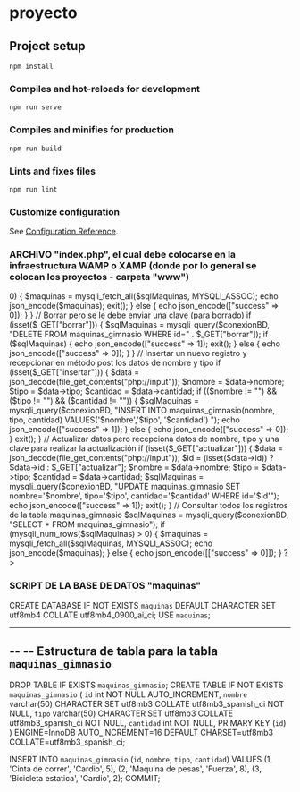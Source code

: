 # proyecto

## Project setup
```
npm install
```

### Compiles and hot-reloads for development
```
npm run serve
```

### Compiles and minifies for production
```
npm run build
```

### Lints and fixes files
```
npm run lint
```

### Customize configuration
See [Configuration Reference](https://cli.vuejs.org/config/).

### ARCHIVO "index.php", el cual debe colocarse en la infraestructura WAMP o XAMP (donde por lo general se colocan los proyectos - carpeta "www")

<?php
header("Access-Control-Allow-Origin: *");
header("Access-Control-Allow-Headers: access");
header("Access-Control-Allow-Methods: GET,POST");
header("Content-Type: application/json; charset=UTF-8");
header("Access-Control-Allow-Headers: Content-Type, Access-Control-Allow-Headers, Authorization, X-Requested-With");

// Conecta a la base de datos con usuario, contraseña y nombre de la BD
$servidor = "localhost";
$usuario = "root";
$contrasenia = "123";
$nombreBaseDatos = "maquinas";
$conexionBD = new mysqli($servidor, $usuario, $contrasenia, $nombreBaseDatos);

// Consulta datos y recepciona una clave para consultar dichos datos con dicha clave
if (isset($_GET["consultar"])) {
    $sqlMaquinas = mysqli_query($conexionBD, "SELECT * FROM maquinas_gimnasio WHERE id=" . $_GET["consultar"]);
    if (mysqli_num_rows($sqlMaquinas) > 0) {
        $maquinas = mysqli_fetch_all($sqlMaquinas, MYSQLI_ASSOC);
        echo json_encode($maquinas);
        exit();
    } else {
        echo json_encode(["success" => 0]);
    }
}

// Borrar pero se le debe enviar una clave (para borrado)
if (isset($_GET["borrar"])) {
    $sqlMaquinas = mysqli_query($conexionBD, "DELETE FROM maquinas_gimnasio WHERE id=" . $_GET["borrar"]);
    if ($sqlMaquinas) {
        echo json_encode(["success" => 1]);
        exit();
    } else {
        echo json_encode(["success" => 0]);
    }
}

// Insertar un nuevo registro y recepcionar en método post los datos de nombre y tipo
if (isset($_GET["insertar"])) {
    $data = json_decode(file_get_contents("php://input"));
    $nombre = $data->nombre;
    $tipo = $data->tipo;
    $cantidad = $data->cantidad;

    if (($nombre != "") && ($tipo != "") && ($cantidad != "")) {
        $sqlMaquinas = mysqli_query($conexionBD, "INSERT INTO maquinas_gimnasio(nombre, tipo, cantidad) VALUES('$nombre','$tipo', '$cantidad') ");
        echo json_encode(["success" => 1]);
    } else {
        echo json_encode(["success" => 0]);
    }
    exit();
}

// Actualizar datos pero recepciona datos de nombre, tipo y una clave para realizar la actualización
if (isset($_GET["actualizar"])) {
    $data = json_decode(file_get_contents("php://input"));

    $id = (isset($data->id)) ? $data->id : $_GET["actualizar"];
    $nombre = $data->nombre;
    $tipo = $data->tipo;
    $cantidad = $data->cantidad;

    $sqlMaquinas = mysqli_query($conexionBD, "UPDATE maquinas_gimnasio SET nombre='$nombre', tipo='$tipo', cantidad='$cantidad' WHERE id='$id'");
    echo json_encode(["success" => 1]);
    exit();
}

// Consultar todos los registros de la tabla maquinas_gimnasio
$sqlMaquinas = mysqli_query($conexionBD, "SELECT * FROM maquinas_gimnasio");
if (mysqli_num_rows($sqlMaquinas) > 0) {
    $maquinas = mysqli_fetch_all($sqlMaquinas, MYSQLI_ASSOC);
    echo json_encode($maquinas);
} else {
    echo json_encode([["success" => 0]]);
}
?>

### SCRIPT DE LA BASE DE DATOS "maquinas"

CREATE DATABASE IF NOT EXISTS `maquinas` DEFAULT CHARACTER SET utf8mb4 COLLATE utf8mb4_0900_ai_ci;
USE `maquinas`;

-- --------------------------------------------------------

--
-- Estructura de tabla para la tabla `maquinas_gimnasio`
--

DROP TABLE IF EXISTS `maquinas_gimnasio`;
CREATE TABLE IF NOT EXISTS `maquinas_gimnasio` (
  `id` int NOT NULL AUTO_INCREMENT,
  `nombre` varchar(50) CHARACTER SET utf8mb3 COLLATE utf8mb3_spanish_ci NOT NULL,
  `tipo` varchar(50) CHARACTER SET utf8mb3 COLLATE utf8mb3_spanish_ci NOT NULL,
  `cantidad` int NOT NULL,
  PRIMARY KEY (`id`)
) ENGINE=InnoDB AUTO_INCREMENT=16 DEFAULT CHARSET=utf8mb3 COLLATE=utf8mb3_spanish_ci;

INSERT INTO `maquinas_gimnasio` (`id`, `nombre`, `tipo`, `cantidad`) VALUES
(1, 'Cinta de correr', 'Cardio', 5),
(2, 'Maquina de pesas', 'Fuerza', 8),
(3, 'Bicicleta estatica', 'Cardio', 2);
COMMIT;
